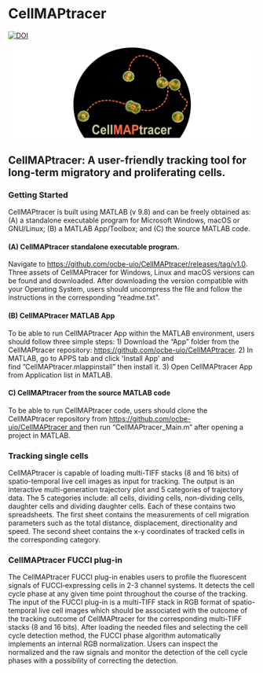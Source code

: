 # CellMAPtracer

[![DOI](https://zenodo.org/badge/249989991.svg)](https://zenodo.org/badge/latestdoi/249989991)

![CellMAPtracer](CellMAPtracerLogo.png)

## CellMAPtracer: A user-friendly tracking tool for long-term migratory and proliferating cells.  

### Getting Started
CellMAPtracer is built using MATLAB (v 9.8) and can be freely obtained as: (A) a standalone executable program for Microsoft Windows, macOS or GNU/Linux; (B) a MATLAB App/Toolbox; and (C) the source MATLAB code. 

#### (A)  CellMAPtracer standalone executable program. 
Navigate to https://github.com/ocbe-uio/CellMAPtracer/releases/tag/v1.0. Three assets of CellMAPtracer for Windows, Linux and macOS versions can be found and downloaded. After downloading the version compatible with your Operating System, users should uncompress the file and follow the instructions in the corresponding “readme.txt”. 
#### (B) CellMAPtracer MATLAB App
To be able to run CellMAPtracer App within the MATLAB environment, users should follow three simple steps: 1) Download the “App” folder from the CellMAPtracer repository: https://github.com/ocbe-uio/CellMAPtracer. 2) In MATLAB, go to APPS tab and click 'Install App' and find ”CellMAPtracer.mlappinstall” then install it. 3) Open CellMAPtracer App from Application list in MATLAB.

#### C) CellMAPtracer from the source MATLAB code
To be able to run CellMAPtracer code, users should clone the CellMAPtracer repository from https://github.com/ocbe-uio/CellMAPtracer and then run “CellMAPtracer_Main.m” after opening a project in MATLAB.

### Tracking single cells
CellMAPtracer is capable of loading multi-TIFF stacks (8 and 16 bits) of spatio-temporal live cell images as input for tracking. The output is an interactive multi-generation trajectory plot and 5 categories of trajectory data. The 5 categories include: all cells, dividing cells, non-dividing cells, daughter cells and dividing daughter cells. Each of these contains two spreadsheets. The first sheet contains the measurements of cell migration parameters such as the total distance, displacement, directionality and speed. The second sheet contains the x-y coordinates of tracked cells in the corresponding category. 


### CellMAPtracer FUCCI plug-in
The CellMAPtracer FUCCI plug-in enables users to profile the fluorescent signals of FUCCI‐expressing cells in 2-3 channel systems. It detects the cell cycle phase at any given time point throughout the course of the tracking. The input of the FUCCI plug-in is a multi-TIFF stack in RGB format of spatio-temporal live cell images which should be associated with the outcome of the tracking outcome of CellMAPtracer for the corresponding multi-TIFF stacks (8 and 16 bits). After loading the needed files and selecting the cell cycle detection method, the FUCCI phase algorithm automatically implements an internal RGB normalization. Users can inspect the normalized and the raw signals and monitor the detection of the cell cycle phases with a possibility of correcting the detection. 
